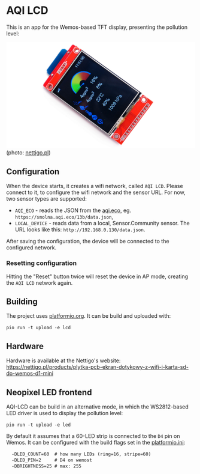 # AQI LCD

This is an app for the Wemos-based TFT display, presenting the pollution level:

![](docs/photo.jpg)
(photo: [nettigo.pl](https://nettigo.pl/products/plytka-pcb-ekran-dotykowy-z-wifi-i-karta-sd-do-wemos-d1-mini))

## Configuration

When the device starts, it creates a wifi network, called `AQI LCD`. Please connect to it, to configure the wifi network and the sensor URL. For now, two sensor types are supported:

* `AQI_ECO` - reads the JSON from the  [aqi.eco](https://aqi.eco), eg. `https://smolna.aqi.eco/13b/data.json`,
* `LOCAL_DEVICE` - reads data from a local, Sensor.Community sensor. The URL looks like this: `http://192.168.0.130/data.json`.

After saving the configuration, the device will be connected to the configured network.

### Resetting configuration

Hitting the "Reset" button twice will reset the device in AP mode, creating the `AQI LCD` network again.

## Building

The project uses [platformio.org](https://platformio.org/). It can be build and uploaded with:

```
pio run -t upload -e lcd
```

## Hardware

Hardware is available at the Nettigo's website: https://nettigo.pl/products/plytka-pcb-ekran-dotykowy-z-wifi-i-karta-sd-do-wemos-d1-mini

## Neopixel LED frontend

AQI-LCD can be build in an alternative mode, in which the WS2812-based LED driver is used to display the pollution level:

```
pio run -t upload -e led
```

By default it assumes that a 60-LED strip is connected to the `D4` pin on Wemos. It can be configured with the build flags set in the [platformio.ini](platformio.ini):

```
  -DLED_COUNT=60  # how many LEDs (ring=16, stripe=60)
  -DLED_PIN=2     # D4 on wemost
  -DBRIGHTNESS=25 # max: 255
```
